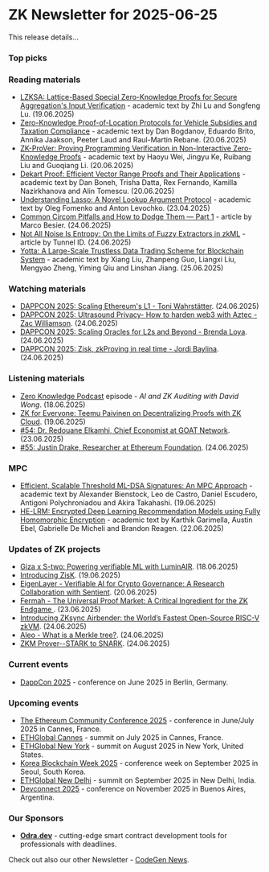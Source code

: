 # ZK Newsletter for 2025-06-25
This release details...

### Top picks

### Reading materials
* [LZKSA: Lattice-Based Special Zero-Knowledge Proofs for Secure Aggregation's Input Verification](https://eprint.iacr.org/2025/1141.pdf) - academic text by Zhi Lu and Songfeng Lu. (19.06.2025)
* [Zero-Knowledge Proof-of-Location Protocols for Vehicle Subsidies and Taxation Compliance](https://arxiv.org/pdf/2506.16812) - academic text by Dan Bogdanov, Eduardo Brito, Annika Jaakson, Peeter Laud and Raul-Martin Rebane. (20.06.2025)
* [ZK-ProVer: Proving Programming Verification in Non-Interactive Zero-Knowledge Proofs](https://eprint.iacr.org/2025/1152.pdf) - academic text by Haoyu Wei, Jingyu Ke, Ruibang Liu and Guoqiang Li. (20.06.2025)
* [Dekart Proof: Efficient Vector Range Proofs and Their Applications](https://eprint.iacr.org/2025/1159.pdf) - academic text by Dan Boneh, Trisha Datta, Rex Fernando, Kamilla Nazirkhanova and Alin Tomescu. (20.06.2025)
* [Understanding Lasso: A Novel Lookup Argument Protocol](https://eprint.iacr.org/2025/1169.pdf) - academic text by Oleg Fomenko and Anton Levochko. (23.04.2025)
* [Common Circom Pitfalls and How to Dodge Them — Part 1](https://blog.zksecurity.xyz/posts/circom-pitfalls-1/) - article by Marco Besier. (24.06.2025)
* [Not All Noise Is Entropy: On the Limits of Fuzzy Extractors in zkML](https://tunnelid.medium.com/not-all-noise-is-entropy-on-the-limits-of-fuzzy-extractors-in-zkml-c7ea39544053) - article by Tunnel ID. (24.06.2025)
* [Yotta: A Large-Scale Trustless Data Trading Scheme for Blockchain System](https://arxiv.org/pdf/2506.19368) - academic text by Xiang Liu, Zhanpeng Guo, Liangxi Liu, Mengyao Zheng, Yiming Qiu and Linshan Jiang. (25.06.2025)

### Watching materials
* [DAPPCON 2025: Scaling Ethereum's L1 - Toni Wahrstätter](https://www.youtube.com/watch?v=TWfbGtXYtxE). (24.06.2025)
* [DAPPCON 2025: Ultrasound Privacy- How to harden web3 with Aztec - Zac Williamson](https://www.youtube.com/watch?v=ZvMa_mQnMC4). (24.06.2025)
* [DAPPCON 2025: Scaling Oracles for L2s and Beyond - Brenda Loya](https://www.youtube.com/watch?v=OwYbVj4NRjs). (24.06.2025)
* [DAPPCON 2025: Zisk, zkProving in real time - Jordi Baylina](https://www.youtube.com/watch?v=5Fs0BIMqPyo). (24.06.2025)

### Listening materials
* [Zero Knowledge Podcast](https://zeroknowledge.fm/podcast/364/) episode - *AI and ZK Auditing with David Wong*. (18.06.2025)
* [ZK for Everyone: Teemu Paivinen on Decentralizing Proofs with ZK Cloud](https://www.youtube.com/watch?v=HFbWuljAc-w). (19.06.2025)
* [#54: Dr. Redouane Elkamhi, Chief Economist at GOAT Network](https://www.youtube.com/watch?v=FvBOazBasHM). (23.06.2025)
* [#55: Justin Drake, Researcher at Ethereum Foundation](https://www.youtube.com/watch?v=fPRtVTB2ywg). (24.06.2025)

### MPC
* [Efficient, Scalable Threshold ML-DSA Signatures: An MPC Approach](https://eprint.iacr.org/2025/1163.pdf) - academic text by Alexander Bienstock, Leo de Castro, Daniel Escudero, Antigoni Polychroniadou and Akira Takahashi. (19.06.2025)
* [HE-LRM: Encrypted Deep Learning Recommendation Models using Fully Homomorphic Encryption](https://arxiv.org/pdf/2506.18150) - academic text by  Karthik Garimella, Austin Ebel, Gabrielle De Micheli and Brandon Reagen. (22.06.2025)
 
### Updates of ZK projects
* [Giza x S-two: Powering verifiable ML with LuminAIR](https://starkware.co/blog/giza-x-s-two-powering-verifiable-ml-with-luminair/). (18.06.2025)
* [Introducing ZisK](https://x.com/ziskvm/status/1935307212282593503). (19.06.2025)
* [EigenLayer - Verifiable AI for Crypto Governance: A Research Collaboration with Sentient](https://blog.eigencloud.xyz/verifiable-ai-for-crypto-governance-sentient/). (20.06.2025)
* [Fermah - The Universal Proof Market: A Critical Ingredient for the ZK Endgame ](https://www.fermah.xyz/blog-posts/critical-for-the-zk-endgame). (23.06.2025)
* [Introducing ZKsync Airbender: the World’s Fastest Open-Source RISC-V zkVM](https://zksync.mirror.xyz/ZgRmbYA_EE3wfGcXWv81m-xcED-ppNKkRzkleS6YZRc). (24.06.2025)
* [Aleo - What is a Merkle tree?](https://aleo.org/post/what-is-a-merkle-tree/). (24.06.2025)
* [ZKM Prover--STARK to SNARK](https://www.zkm.io/blog/zkm-prover-stark-to-snark). (24.06.2025)
  
### Current events
* [DappCon 2025](https://dappcon.io/#about) - conference on June 2025 in Berlin, Germany.

### Upcoming events
* [The Ethereum Community Conference 2025](https://ethcc.io/) - conference in June/July 2025 in Cannes, France.
* [ETHGlobal Cannes](https://ethglobal.com/events/cannes) - summit on July 2025 in Cannes, France.
* [ETHGlobal New York](https://ethglobal.com/events/newyork2025) - summit on August 2025 in New York, United States.
* [Korea Blockchain Week 2025](https://koreablockchainweek.com/) - conference week on September 2025 in Seoul, South Korea.
* [ETHGlobal New Delhi](https://ethglobal.com/events/newdelhi) - summit on September 2025 in New Delhi, India.
* [Devconnect 2025](https://devconnect.org/) - conference on November 2025 in Buenos Aires, Argentina. 

### Our Sponsors
* **[Odra.dev](https://odra.dev)** - cutting-edge smart contract development tools for professionals with deadlines.

Check out also our other Newsletter - [CodeGen News](https://codegen.substack.com/p/codegen-news-for-2025-06-25). 

